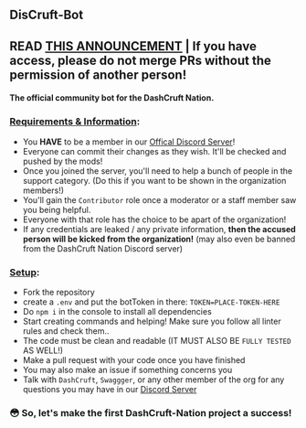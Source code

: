 ## DisCruft-Bot
## READ [THIS ANNOUNCEMENT](https://discord.com/channels/644764850706448384/660623947620155423/823783669575581697) | If you have access, please do not merge PRs without the permission of another person!
#### The official community bot for the DashCruft Nation.
### <ins>Requirements & Information</ins>:
- You **HAVE** to be a member in our [Offical Discord Server](https://dashcruft.com/discord)!
- Everyone can commit their changes as they wish. It'll be checked and pushed by the mods!
- Once you joined the server, you'll need to help a bunch of people in the support category. (Do this if you want to be shown in the organization members!)
- You'll gain the `Contributor` role once a moderator or a staff member saw you being helpful.
- Everyone with that role has the choice to be apart of the organization!
- If any credentials are leaked / any private information, **then the accused person will be kicked from the organization!** (may also even be banned from the DashCruft Nation Discord server)

### <ins>Setup</ins>:
- Fork the repository
- create a `.env` and put the botToken in there: `TOKEN=PLACE-TOKEN-HERE`
- Do `npm i` in the console to install all dependencies
- Start creating commands and helping! Make sure you follow all linter rules and check them..
- The code must be clean and readable (IT MUST ALSO BE `FULLY TESTED` AS WELL!)
- Make a pull request with your code once you have finished
- You may also make an issue if something concerns you
- Talk with `DashCruft`, `Swaggger`, or any other member of the org for any questions you may have in our [Discord Server](https://dashcruft.com/discord)

### 😳 So, let's make the first DashCruft-Nation project a success!
